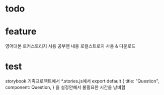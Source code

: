 # todo

# feature
영어대본 로커스토리지 사용
공부핸 내용 로컬스트로지 사용 & 다운로드


# test
storybook
기족프로젝트에서 *.stories.js에서 
export default {
  title: "Question",
  component: Question,
}
을 설정안해서 불필요한 시간을 낭비함
